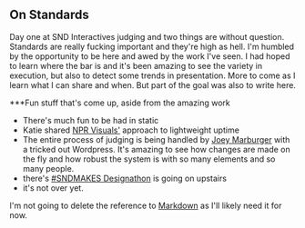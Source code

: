 ## On Standards

Day one at SND Interactives judging and two things are without question. Standards are really fucking important and they're high as hell. I'm humbled by the opportunity to be here and awed by the work I've seen. I had hoped to learn where the bar is and it's been amazing to see the variety in execution, but also to detect some trends in presentation. More to come as I learn what I can share and when. But part of the goal was also to write here. 

***Fun stuff that's come up, aside from the amazing work 
- There's much fun to be had in static
- Katie shared [NPR Visuals'](http://blog.apps.npr.org/2013/02/14/app-template-redux.html) approach to lightweight uptime
- The entire process of judging is being handled by [Joey Marburger](https://github.com/joeymarburger) with a tricked out Wordpress. It's amazing to see how changes are made on the fly and how robust the system is with so many elements and so many people.
- there's [#SNDMAKES Designathon](http://sndmakes.hackdash.org/projects/532c7e64bc4102327b00000a) is going on upstairs
- it's not over yet. 

I'm not going to delete the reference to [Markdown](http://daringfireball.net/projects/markdown/) as I'll likely need it for now.

